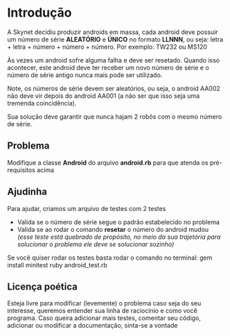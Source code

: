 # Introdução
A Skynet decidiu produzir androids em massa, cada android deve possuir um número de série **ALEATÓRIO** e **ÚNICO** no formato **LLNNN**, ou seja: letra + letra + número + número + número.
Por exemplo: TW232 ou MS120


Às vezes um android sofre alguma falha e deve ser resetado. Quando isso acontecer, este android deve ter receber um novo número de série e o número de série antigo nunca mais pode ser utilizado.


Note, os números de série devem ser aleatórios, ou seja, o android AA002 não deve vir depois do android AA001 (a não ser que isso seja uma tremenda coincidência).


Sua solução deve garantir que nunca hajam 2 robôs com o mesmo número de série.

## Problema
Modifique a classe **Android** do arquivo **android.rb** para que atenda os pré-requisitos acima

## Ajudinha
Para ajudar, criamos um arquivo de testes com 2 testes
- Valida se o número de série segue o padrão estabelecido no problema
- Valida se ao rodar o comando **resetar** o número do android mudou *(esse teste está quebrado de propósito, no meio da sua trajetória para solucionar o problema ele deve se solucionar sozinho)*

Se você quiser rodar os testes basta rodar o comando no terminal: 
gem install minitest
 ruby android_test.rb

## Licença poética
Esteja livre para modificar (levemente) o problema caso seja do seu interesse, queremos entender sua linha de raciocínio e como você programa.
Caso queira adicionar mais testes, comentar seu código, adicionar ou modificar a documentação, sinta-se a vontade


